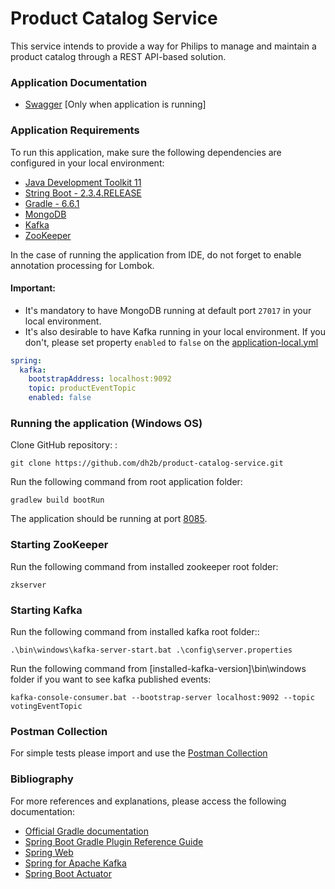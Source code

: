 # Product Catalog Service

This service intends to provide a way for Philips to manage and maintain a product catalog through a REST API-based solution.

### Application Documentation

* [Swagger](http://localhost:8085/api/product-catalog-service/swagger-ui.html) [Only when application is running]

### Application Requirements

To run this application, make sure the following dependencies are configured in your local environment:

* [Java Development Toolkit 11](https://www.oracle.com/java/technologies/javase-jdk11-downloads.html)
* [String Boot - 2.3.4.RELEASE](https://spring.io/projects/spring-boot)
* [Gradle - 6.6.1](https://gradle.org/)
* [MongoDB](https://www.mongodb.com/download-center#community)
* [Kafka](http://kafka.apache.org/downloads.html)
* [ZooKeeper](https://zookeeper.apache.org/releases.html)

In the case of running the application from IDE, do not forget to enable annotation processing for Lombok.

#### Important: 

* It's mandatory to have MongoDB running at default port `27017` in your local environment.
* It's also desirable to have Kafka running in your local environment. If you don't, please set property  `enabled` to `false` on the [application-local.yml](https://github.com/dh2b/product-catalog-service/blob/master/src/main/resources/application-local.yml)

```yaml
spring:
  kafka:
    bootstrapAddress: localhost:9092
    topic: productEventTopic
    enabled: false
```

### Running the application (Windows OS)

Clone GitHub repository: :

```
git clone https://github.com/dh2b/product-catalog-service.git
```

Run the following command from root application folder:
```
gradlew build bootRun
```

The application should be running at port [8085](http://localhost:8085/).

### Starting ZooKeeper

Run the following command from installed zookeeper root folder: 
```
zkserver
```

### Starting Kafka

Run the following command from installed kafka root folder::
```
.\bin\windows\kafka-server-start.bat .\config\server.properties
```

Run the following command from [installed-kafka-version]\bin\windows folder if you want to see kafka published events:
```
kafka-console-consumer.bat --bootstrap-server localhost:9092 --topic votingEventTopic
```

### Postman Collection
For simple tests please import and use the [Postman Collection](https://github.com/dh2b/product-catalog-service/tree/master/postman)

### Bibliography 

For more references and explanations, please access the following documentation:

* [Official Gradle documentation](https://docs.gradle.org)
* [Spring Boot Gradle Plugin Reference Guide](https://docs.spring.io/spring-boot/docs/2.3.4.RELEASE/gradle-plugin/reference/html/)
* [Spring Web](https://docs.spring.io/spring-boot/docs/2.3.4.RELEASE/reference/htmlsingle/#boot-features-developing-web-applications)
* [Spring for Apache Kafka](https://docs.spring.io/spring-boot/docs/2.3.4.RELEASE/reference/htmlsingle/#boot-features-kafka)
* [Spring Boot Actuator](https://docs.spring.io/spring-boot/docs/2.3.4.RELEASE/reference/htmlsingle/#production-ready)